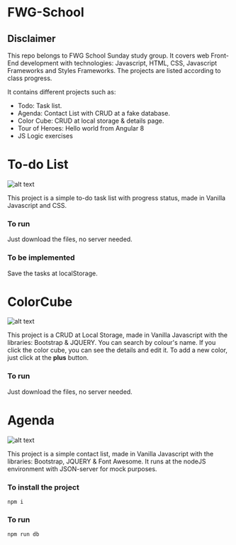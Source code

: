 # FWG-School

## Disclaimer
This repo belongs to FWG School Sunday study group. It covers web Front-End development with technologies: Javascript, HTML, CSS, Javascript Frameworks and Styles Frameworks. The projects are listed according to class progress.

It contains different projects such as:

* Todo: Task list.
* Agenda: Contact List with CRUD at a fake database.
* Color Cube: CRUD at local storage & details page.
* Tour of Heroes: Hello world from Angular 8
* JS Logic exercises

# To-do List
![alt text](http://i64.tinypic.com/2lb0rd5.png, "Todo")

This project is a simple to-do task list with progress status, made in Vanilla Javascript and CSS.

### To run
Just download the files, no server needed.

### To be implemented
Save the tasks at localStorage.

# ColorCube
![alt text](http://i64.tinypic.com/2yjqb93.png, "ColorCube")

This project is a CRUD at Local Storage, made in Vanilla Javascript with the libraries: Bootstrap & JQUERY.
You can search by colour's name. If you click the color cube, you can see the details and edit it. To add a new color, 
just click at the **plus** button.

### To run
Just download the files, no server needed.

# Agenda
![alt text](http://i68.tinypic.com/2wptb9k.png, "Agenda")

This project is a simple contact list, made in Vanilla Javascript with the libraries: Bootstrap, JQUERY & Font Awesome.
It runs at the nodeJS environment with JSON-server for mock purposes.

### To install the project
```npm i ```

### To run
```npm run db```

